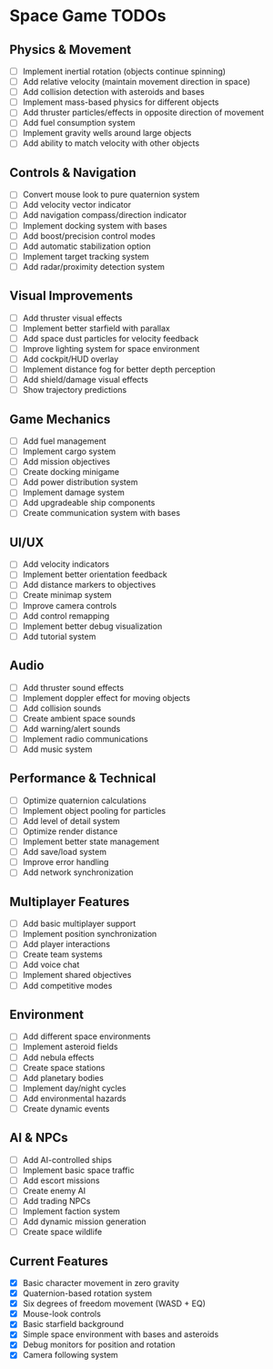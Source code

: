 # Space Game TODOs

## Physics & Movement
- [ ] Implement inertial rotation (objects continue spinning)
- [ ] Add relative velocity (maintain movement direction in space)
- [ ] Add collision detection with asteroids and bases
- [ ] Implement mass-based physics for different objects
- [ ] Add thruster particles/effects in opposite direction of movement
- [ ] Add fuel consumption system
- [ ] Implement gravity wells around large objects
- [ ] Add ability to match velocity with other objects

## Controls & Navigation
- [ ] Convert mouse look to pure quaternion system
- [ ] Add velocity vector indicator
- [ ] Add navigation compass/direction indicator
- [ ] Implement docking system with bases
- [ ] Add boost/precision control modes
- [ ] Add automatic stabilization option
- [ ] Implement target tracking system
- [ ] Add radar/proximity detection system

## Visual Improvements
- [ ] Add thruster visual effects
- [ ] Implement better starfield with parallax
- [ ] Add space dust particles for velocity feedback
- [ ] Improve lighting system for space environment
- [ ] Add cockpit/HUD overlay
- [ ] Implement distance fog for better depth perception
- [ ] Add shield/damage visual effects
- [ ] Show trajectory predictions

## Game Mechanics
- [ ] Add fuel management
- [ ] Implement cargo system
- [ ] Add mission objectives
- [ ] Create docking minigame
- [ ] Add power distribution system
- [ ] Implement damage system
- [ ] Add upgradeable ship components
- [ ] Create communication system with bases

## UI/UX
- [ ] Add velocity indicators
- [ ] Implement better orientation feedback
- [ ] Add distance markers to objectives
- [ ] Create minimap system
- [ ] Improve camera controls
- [ ] Add control remapping
- [ ] Implement better debug visualization
- [ ] Add tutorial system

## Audio
- [ ] Add thruster sound effects
- [ ] Implement doppler effect for moving objects
- [ ] Add collision sounds
- [ ] Create ambient space sounds
- [ ] Add warning/alert sounds
- [ ] Implement radio communications
- [ ] Add music system

## Performance & Technical
- [ ] Optimize quaternion calculations
- [ ] Implement object pooling for particles
- [ ] Add level of detail system
- [ ] Optimize render distance
- [ ] Implement better state management
- [ ] Add save/load system
- [ ] Improve error handling
- [ ] Add network synchronization

## Multiplayer Features
- [ ] Add basic multiplayer support
- [ ] Implement position synchronization
- [ ] Add player interactions
- [ ] Create team systems
- [ ] Add voice chat
- [ ] Implement shared objectives
- [ ] Add competitive modes

## Environment
- [ ] Add different space environments
- [ ] Implement asteroid fields
- [ ] Add nebula effects
- [ ] Create space stations
- [ ] Add planetary bodies
- [ ] Implement day/night cycles
- [ ] Add environmental hazards
- [ ] Create dynamic events

## AI & NPCs
- [ ] Add AI-controlled ships
- [ ] Implement basic space traffic
- [ ] Add escort missions
- [ ] Create enemy AI
- [ ] Add trading NPCs
- [ ] Implement faction system
- [ ] Add dynamic mission generation
- [ ] Create space wildlife

## Current Features
- [x] Basic character movement in zero gravity
- [x] Quaternion-based rotation system
- [x] Six degrees of freedom movement (WASD + EQ)
- [x] Mouse-look controls
- [x] Basic starfield background
- [x] Simple space environment with bases and asteroids
- [x] Debug monitors for position and rotation
- [x] Camera following system
